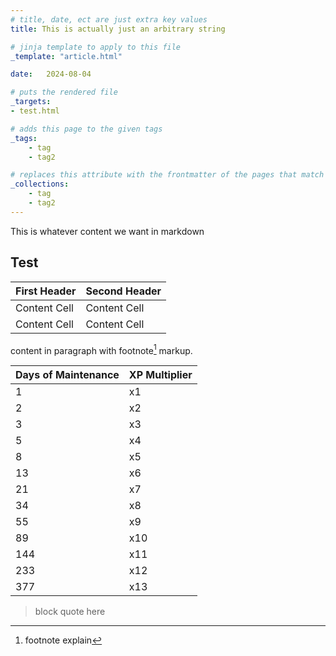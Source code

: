 ```yaml
---
# title, date, ect are just extra key values
title: This is actually just an arbitrary string

# jinja template to apply to this file
_template: "article.html"

date:   2024-08-04

# puts the rendered file 
_targets: 
- test.html

# adds this page to the given tags
_tags:
    - tag
    - tag2

# replaces this attribute with the frontmatter of the pages that match the tag
_collections: 
    - tag
    - tag2
---
```



This is whatever content we want in markdown

## Test

First Header  | Second Header
------------- | -------------
Content Cell  | Content Cell
Content Cell  | Content Cell


content in paragraph with footnote[^1] markup.

| Days of Maintenance | XP Multiplier  |
| ------------------- | -------------- |
|                   1 |             x1 |
|                   2 |             x2 |
|                   3 |             x3 |
|                   5 |             x4 |
|                   8 |             x5 |
|                  13 |             x6 |
|                  21 |             x7 |
|                  34 |             x8 |
|                  55 |             x9 |
|                  89 |            x10 |
|                 144 |            x11 |
|                 233 |            x12 |
|                 377 |            x13 |


[^1]: footnote explain


> block
> quote
> here
